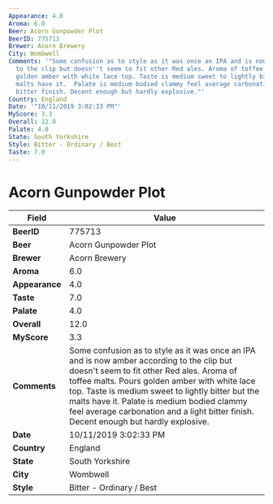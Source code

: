 ```yaml
---
Appearance: 4.0
Aroma: 6.0
Beer: Acorn Gunpowder Plot
BeerID: 775713
Brewer: Acorn Brewery
City: Wombwell
Comments: '"Some confusion as to style as it was once an IPA and is now amber according
  to the clip but doesn''t seem to fit other Red ales. Aroma of toffee malts. Pours
  golden amber with white lace top. Taste is medium sweet to lightly bitter but the
  malts have it.  Palate is medium bodied clammy feel average carbonation and a light
  bitter finish. Decent enough but hardly explosive."'
Country: England
Date: '"10/11/2019 3:02:33 PM"'
MyScore: 3.3
Overall: 12.0
Palate: 4.0
State: South Yorkshire
Style: Bitter - Ordinary / Best
Taste: 7.0
---
```


# Acorn Gunpowder Plot

| Field         | Value |
|---------------|-------|
| **BeerID** | 775713 |
| **Beer** | Acorn Gunpowder Plot |
| **Brewer** | Acorn Brewery |
| **Aroma** | 6.0 |
| **Appearance** | 4.0 |
| **Taste** | 7.0 |
| **Palate** | 4.0 |
| **Overall** | 12.0 |
| **MyScore** | 3.3 |
| **Comments** | Some confusion as to style as it was once an IPA and is now amber according to the clip but doesn't seem to fit other Red ales. Aroma of toffee malts. Pours golden amber with white lace top. Taste is medium sweet to lightly bitter but the malts have it.  Palate is medium bodied clammy feel average carbonation and a light bitter finish. Decent enough but hardly explosive. |
| **Date** | 10/11/2019 3:02:33 PM |
| **Country** | England |
| **State** | South Yorkshire |
| **City** | Wombwell |
| **Style** | Bitter - Ordinary / Best |
